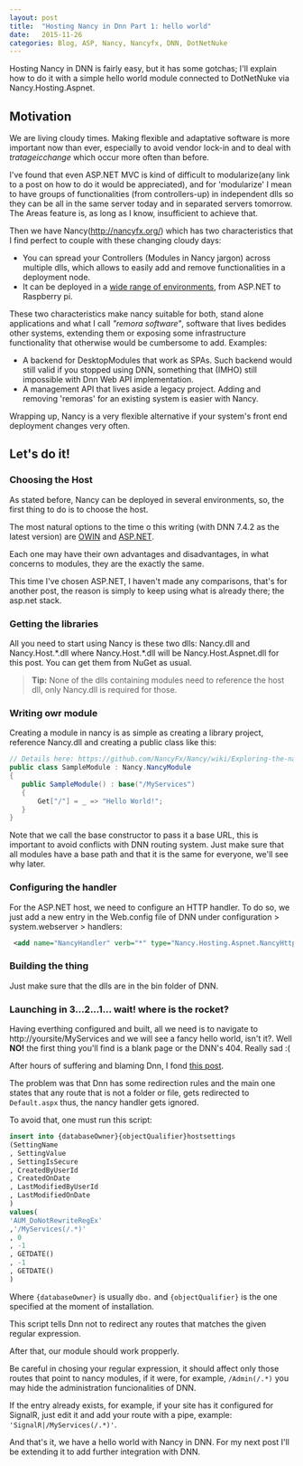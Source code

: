```yaml
---
layout: post
title:  "Hosting Nancy in Dnn Part 1: hello world"
date:   2015-11-26
categories: Blog, ASP, Nancy, Nancyfx, DNN, DotNetNuke
---
```


Hosting Nancy in DNN is fairly easy, but it has some gotchas; I'll explain how to do it with a simple hello world module connected to DotNetNuke via Nancy.Hosting.Aspnet.  

## Motivation

We are living cloudy times. Making flexible and adaptative software is more important now than ever, especially to avoid vendor lock-in and to deal with $tratageic change$ which occur more often than before.

I've found that even ASP.NET MVC is kind of difficult to modularize(any link to a post on how to do it would be appreciated), and for 'modularize' I mean to have groups of functionalities (from controllers-up) in independent dlls so they can be all in the same server today and in separated servers tomorrow.  The Areas feature is, as long as I know, insufficient to achieve that.

Then we have Nancy(http://nancyfx.org/) which has two characteristics that I find perfect to couple with these changing cloudy days:

* You can spread your Controllers (Modules in Nancy jargon) across multiple dlls, which allows to easily add and remove functionalities in a deployment node.
* It can be deployed in a [wide range of environments](https://github.com/NancyFx/Nancy/wiki/Documentation#hosting), from ASP.NET to Raspberry pi.

These two characteristics make nancy suitable for both, stand alone applications and what I call *"remora software"*, software that lives bedides other systems, extending them or exposing some infrastructure functionality that otherwise would be cumbersome to add. Examples:

* A backend for DesktopModules that work as SPAs. Such backend would still valid if you stopped using DNN, something that (IMHO) still impossible with Dnn Web API implementation.
* A management API that lives aside a legacy project. Adding and removing 'remoras' for an existing system is easier with Nancy.

Wrapping up, Nancy is a very flexible alternative if your system's front end deployment changes very often.

## Let's do it!

### Choosing the Host

As stated before, Nancy can be deployed in several environments, so, the first thing to do is to choose the host.

The most natural options to the time o this writing (with DNN 7.4.2 as the latest version) are [OWIN](https://github.com/NancyFx/Nancy/wiki/Hosting-nancy-with-owin) and [ASP.NET](https://github.com/NancyFx/Nancy/wiki/Hosting-Nancy-with-asp.net).

Each one may have their own advantages and disadvantages, in what concerns to modules, they are the exactly the same.

This time I've chosen ASP.NET, I haven't made any comparisons, that's for another post, the reason is simply to keep using what is already there; the asp.net stack.

### Getting the libraries
 
 All you need to start using Nancy is these two dlls: Nancy.dll and Nancy.Host.\*.dll where Nancy.Host.\*.dll will be Nancy.Host.Aspnet.dll for this post. You can get them from NuGet as usual.
 
 > **Tip:** None of the dlls containing modules need to reference the host dll, only Nancy.dll is required for those. 
 
### Writing owr module
 
 Creating a module in nancy is as simple as creating a library project, reference Nancy.dll and creating a public class like this:
 
 ```csharp
 // Details here: https://github.com/NancyFx/Nancy/wiki/Exploring-the-nancy-module
 public class SampleModule : Nancy.NancyModule
{
    public SampleModule() : base("/MyServices")
    {
        Get["/"] = _ => "Hello World!";
    }
}
 ```
 
Note that we call the base constructor to pass it a base URL, this is important to avoid conflicts with DNN routing system. Just make sure that all modules have a base path and that it is the same for everyone, we'll see why later.
 
### Configuring the handler
 
For the ASP.NET host, we need to configure an HTTP handler. To do so, we just add a new entry in the Web.config file of DNN under configuration > system.webserver > handlers:
 
```xml
 <add name="NancyHandler" verb="*" type="Nancy.Hosting.Aspnet.NancyHttpRequestHandler" path="MyServices*" /> 
```
 
### Building the thing
 
 Just make sure that the dlls are in the bin folder of DNN.
 
### Launching in 3...2...1... wait! where is the rocket?
 
Having everthing configured and built, all we need is to navigate to http://yoursite/MyServices and we will see a fancy hello world, isn't it?. Well **NO!** the first thing you'll find is a blank page or the DNN's 404. Really sad :(
	 
After hours of suffering and blaming Dnn, I fond [this post](http://www.dnnsoftware.com/community-blog/cid/154902/getting-signalr-to-work-with-advanced-urls-in-dnn-71). 

The problem was that Dnn has some redirection rules and the main one states that any route that is not a folder or file, gets redirected to `Default.aspx` thus, the nancy handler gets ignored.

To avoid that, one must run this script:

```sql
insert into {databaseOwner}{objectQualifier}hostsettings
(SettingName
, SettingValue
, SettingIsSecure 
, CreatedByUserId
, CreatedOnDate
, LastModifiedByUserId
, LastModifiedOnDate
)
values(
'AUM_DoNotRewriteRegEx'
,'/MyServices(/.*)'
, 0
, -1
, GETDATE()
, -1
, GETDATE()
)  
```

Where  `{databaseOwner}` is usually `dbo.` and `{objectQualifier}` is the one specified at the moment of installation.

This script tells Dnn not to redirect any routes that matches the given regular expression.

After that, our module should work propperly.

Be careful in chosing your regular expression, it should affect only those routes that point to nancy modules, if it were, for example, `/Admin(/.*)` you may hide the administration funcionalities of DNN.

If the entry already exists, for example, if your site has it configured for SignalR, just edit it and add your route with a pipe, example: `'SignalR|/MyServices(/.*)'`.

And that's it, we have a hello world with Nancy in DNN. For my next post I'll be extending it to add further integration with DNN.
